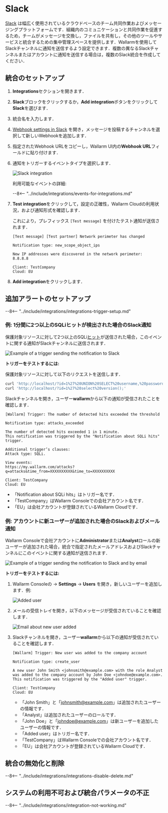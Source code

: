 # Slack

[Slack](https://slack.com/) は幅広く使用されているクラウドベースのチーム共同作業およびメッセージングプラットフォームです．組織内のコミュニケーションと共同作業を促進するため，チームがメッセージを交換し，ファイルを共有し，その他のツールやサービスと統合するための集中管理スペースを提供します．Wallarmを使用してSlackチャンネルに通知を送信するよう設定できます．複数の異なるSlackチャンネルまたはアカウントに通知を送信する場合は，複数のSlack統合を作成してください．

## 統合のセットアップ

1. **Integrations**セクションを開きます．
2. **Slack**ブロックをクリックするか，**Add integration**ボタンをクリックして**Slack**を選びます．
3. 統合名を入力します．
4. [Webhook settings in Slack](https://my.slack.com/services/new/incoming-webhook/) を開き，メッセージを投稿するチャンネルを選択して新しいWebhookを追加します．
5. 指定されたWebhook URLをコピーし，Wallarm UI内の**Webhook URL**フィールドに貼り付けます．
6. 通知をトリガーするイベントタイプを選択します．

    ![Slack integration](../../../images/user-guides/settings/integrations/add-slack-integration.png)

    利用可能なイベントの詳細:
      
    --8<-- "../include/integrations/events-for-integrations.md"

7. **Test integration**をクリックして，設定の正確性，Wallarm Cloudの利用状況，および通知形式を確認します．

    これにより，プレフィックス `[Test message]` を付けたテスト通知が送信されます．

    ```
    [Test message] [Test partner] Network perimeter has changed

    Notification type: new_scope_object_ips

    New IP addresses were discovered in the network perimeter:
    8.8.8.8

    Client: TestCompany
    Cloud: EU
    ```

8. **Add integration**をクリックします．

## 追加アラートのセットアップ

--8<-- "../include/integrations/integrations-trigger-setup.md"

### 例: 1分間に2つ以上のSQLiヒットが検出された場合のSlack通知

保護対象リソースに対して2つ以上のSQLi[ヒット](../../../glossary-en.md#hit)が送信された場合，このイベントに関する通知がSlackチャンネルに送信されます．

![Example of a trigger sending the notification to Slack](../../../images/user-guides/triggers/trigger-example1.png)

**トリガーをテストするには:**

保護対象リソースに対して以下のリクエストを送信します．

```bash
curl 'http://localhost/?id=1%27%20UNION%20SELECT%20username,%20password%20FROM%20users--<script>prompt(1)</script>'
curl 'http://localhost/?id=1%27%20select%20version();'
```

Slackチャンネルを開き，ユーザー**wallarm**から以下の通知が受信されたことを確認します．

```
[Wallarm] Trigger: The number of detected hits exceeded the threshold

Notification type: attacks_exceeded

The number of detected hits exceeded 1 in 1 minute.
This notification was triggered by the "Notification about SQLi hits" trigger.

Additional trigger’s clauses:
Attack type: SQLi.

View events:
https://my.wallarm.com/attacks?q=attacks&time_from=XXXXXXXXXX&time_to=XXXXXXXXXX

Client: TestCompany
Cloud: EU
```

* 「Notification about SQLi hits」はトリガー名です．
* 「TestCompany」はWallarm Consoleでの会社アカウント名です．
* 「EU」は会社アカウントが登録されているWallarm Cloudです．

### 例: アカウントに新ユーザーが追加された場合のSlackおよびメール通知

Wallarm Consoleで会社アカウントに**Administrator**または**Analyst**ロールの新ユーザーが追加された場合，統合で指定されたメールアドレスおよびSlackチャンネルにこのイベントに関する通知が送信されます．

![Example of a trigger sending the notification to Slack and by email](../../../images/user-guides/triggers/trigger-example2.png)

**トリガーをテストするには:**

1. Wallarm Consoleの → **Settings** → **Users** を開き，新しいユーザーを追加します．例:

    ![Added user](../../../images/user-guides/settings/integrations/webhook-examples/adding-user.png)
2. メールの受信トレイを開き，以下のメッセージが受信されていることを確認します．

    ![Email about new user added](../../../images/user-guides/triggers/test-new-user-email-message.png)
3. Slackチャンネルを開き，ユーザー**wallarm**から以下の通知が受信されていることを確認します．

    ```
    [Wallarm] Trigger: New user was added to the company account
    
    Notification type: create_user
    
    A new user John Smith <johnsmith@example.com> with the role Analyst was added to the company account by John Doe <johndoe@example.com>.
    This notification was triggered by the "Added user" trigger.

    Client: TestCompany
    Cloud: EU
    ```

    * 「John Smith」と「johnsmith@example.com」は追加されたユーザーの情報です．
    * 「Analyst」は追加されたユーザーのロールです．
    * 「John Doe」と「johndoe@example.com」は新ユーザーを追加したユーザーの情報です．
    * 「Added user」はトリガー名です．
    * 「TestCompany」はWallarm Consoleでの会社アカウント名です．
    * 「EU」は会社アカウントが登録されているWallarm Cloudです．

## 統合の無効化と削除

--8<-- "../include/integrations/integrations-disable-delete.md"

## システムの利用不可および統合パラメータの不正

--8<-- "../include/integrations/integration-not-working.md"
